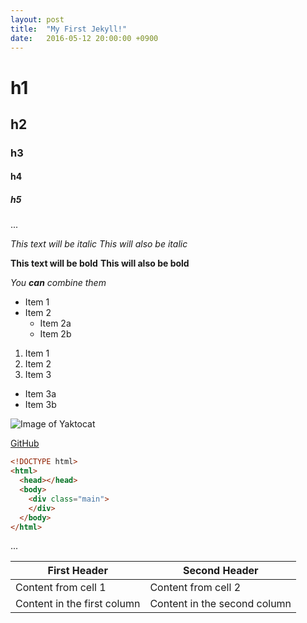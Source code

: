 ```yaml
---
layout: post
title:  "My First Jekyll!"
date:   2016-05-12 20:00:00 +0900
---
```


# h1

## h2

### h3

#### h4

##### h5

...

*This text will be italic*
_This will also be italic_

**This text will be bold**
__This will also be bold__

_You **can** combine them_

* Item 1
* Item 2
  * Item 2a
  * Item 2b

1. Item 1
2. Item 2
3. Item 3
  * Item 3a
  * Item 3b

![Image of Yaktocat](https://octodex.github.com/images/yaktocat.png)

[GitHub](http://github.com)

```html
<!DOCTYPE html>
<html>
  <head></head>
  <body>
    <div class="main">
    </div>
  </body>
</html>
```

...

First Header | Second Header
------------ | -------------
Content from cell 1 | Content from cell 2
Content in the first column | Content in the second column

